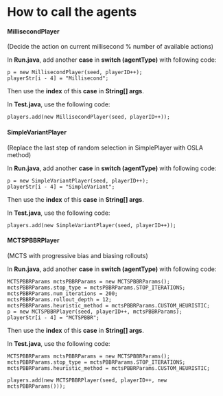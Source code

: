 # How to **call** the agents
#### MillisecondPlayer 

(Decide the action on current millisecond % number of available actions)

In **Run.java**, add another **case** in **switch (agentType)** with following code:

```
p = new MillisecondPlayer(seed, playerID++);
playerStr[i - 4] = "Millisecond";
```

Then use the **index** of this **case** in **String[] args**.

In **Test.java**, use the following code:

```
players.add(new MillisecondPlayer(seed, playerID++));
```



#### SimpleVariantPlayer

(Replace the last step of random selection in SimplePlayer with OSLA method)

In **Run.java**, add another **case** in **switch (agentType)** with following code:

```
p = new SimpleVariantPlayer(seed, playerID++);
playerStr[i - 4] = "SimpleVariant";
```

Then use the **index** of this **case** in **String[] args**.

In **Test.java**, use the following code:

```
players.add(new SimpleVariantPlayer(seed, playerID++));
```



#### MCTSPBBRPlayer

(MCTS with progressive bias and biasing rollouts)

In **Run.java**, add another **case** in **switch (agentType)** with following code:

```
MCTSPBBRParams mctsPBBRParams = new MCTSPBBRParams();
mctsPBBRParams.stop_type = mctsPBBRParams.STOP_ITERATIONS;
mctsPBBRParams.num_iterations = 200;
mctsPBBRParams.rollout_depth = 12;
mctsPBBRParams.heuristic_method = mctsPBBRParams.CUSTOM_HEURISTIC;
p = new MCTSPBBRPlayer(seed, playerID++, mctsPBBRParams);
playerStr[i - 4] = "MCTSPBBR";
```

Then use the **index** of this **case** in **String[] args**.

In **Test.java**, use the following code:

```
MCTSPBBRParams mctsPBBRParams = new MCTSPBBRParams();
mctsPBBRParams.stop_type = mctsPBBRParams.STOP_ITERATIONS;
mctsPBBRParams.heuristic_method = mctsPBBRParams.CUSTOM_HEURISTIC;

players.add(new MCTSPBBRPlayer(seed, playerID++, new mctsPBBRParams()));
```
